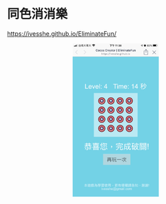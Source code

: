 # 同色消消樂
https://ivesshe.github.io/EliminateFun/
<center class="half">
    <img src="https://github.com/IvesShe/CocosCreatorDemo/blob/master/S__38633481.jpg?raw=true" width="200"/>
</center>
